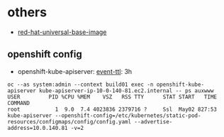 # others

* [red-hat-universal-base-image](https://www.redhat.com/en/blog/introducing-red-hat-universal-base-image)

## openshift config

* openshift-kube-apiserver: [event-ttl](https://github.com/openshift/origin/blob/0d7fb2d769d631054ec9ac0721aee623c96c1001/vendor/k8s.io/kubernetes/openshift-kube-apiserver/openshiftkubeapiserver/flags.go#L120): 3h

```
oc --as system:admin --context build01 exec -n openshift-kube-apiserver kube-apiserver-ip-10-0-140-81.ec2.internal -- ps auxwww
USER         PID %CPU %MEM    VSZ   RSS TTY      STAT START   TIME COMMAND
root           1  9.0  7.4 4023836 2379716 ?     Ssl  May02 827:53 kube-apiserver --openshift-config=/etc/kubernetes/static-pod-resources/configmaps/config/config.yaml --advertise-address=10.0.140.81 -v=2
```
